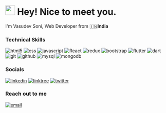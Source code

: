 <h1><img src="https://emojis.slackmojis.com/emojis/images/1531849430/4246/blob-sunglasses.gif?1531849430" width="30"/> Hey! Nice to meet you.</h1>

<p> I'm Vasudev Soni, Web Developer from 🇮🇳<b>India</b> </p>
<h3>Technical Skills</h3>
<p>
  <img alt="html5" src="https://img.shields.io/badge/HTML-e34c26?style=flat&logo=html5&logoColor=white" />
  <img alt="css" src="https://img.shields.io/badge/CSS-563d7c?&style=flat&logo=css3&logoColor=white" />
  <img alt="javascript" src="https://img.shields.io/badge/JavaScript-323330?style=flat&logo=javascript&logoColor=F7DF1E" />
  <img alt="React" src="https://img.shields.io/badge/-React-45b8d8?style=flat-square&logo=react&logoColor=white" />
  <img alt="redux" src="https://img.shields.io/badge/-Redux-764ABC?style=flat-square&logo=redux&logoColor=white" />
  <img alt="bootstrap" src="https://img.shields.io/badge/Bootstrap-7952B3?style=flat&logo=bootstrap&logoColor=white" />
  <img alt="flutter" src="https://img.shields.io/badge/Flutter-02569B?style=flat&logo=flutter&logoColor=white" />
  <img alt="dart" src="https://img.shields.io/badge/Dart-0175C2?style=flat&logo=dart&logoColor=white" />
  <img alt="git" src="https://img.shields.io/badge/-Git-F05032?style=flat-square&logo=git&logoColor=white" />
  <img alt="github" src="https://img.shields.io/badge/GitHub-181717?style=flat&logo=github&logoColor=white" />
  <img alt="mysql" src="https://img.shields.io/badge/MySQL-4479A1?style=flat&logo=mysql&logoColor=white" />
  <img alt="mongodb" src="https://img.shields.io/badge/-MongoDB-13aa52?style=flat-square&logo=mongodb&logoColor=white" />
</p>

<h3>Socials</h3>
<p>
  <a target="_blank" href="https://linkedin.com/in/vasudevsoni"><img alt="linkedin" src="https://img.shields.io/badge/LinkedIn-0A66C2?style=flat&logo=linkedin&logoColor=white" /></a>
  <a target="_blank" href="https://linktr.ee/vasudevsoni"><img alt="linktree" src="https://img.shields.io/badge/linktree-43E55E?style=flat&logo=linktree&logoColor=white" /></a>
  <a target="_blank" href="https://twitter.com/vasudevsoni2001"><img alt="twitter" src="https://img.shields.io/badge/Twitter-000000?style=flat&logo=x&logoColor=white" /></a>
</p>

<h3>Reach out to me</h3>
<p>
  <a target="_blank" href="mailto:vasudevsoni2001@gmail.com"><img alt="email" src="https://img.shields.io/badge/Gmail-EA4335?style=flat&logo=gmail&logoColor=white" /></a>
</p>

